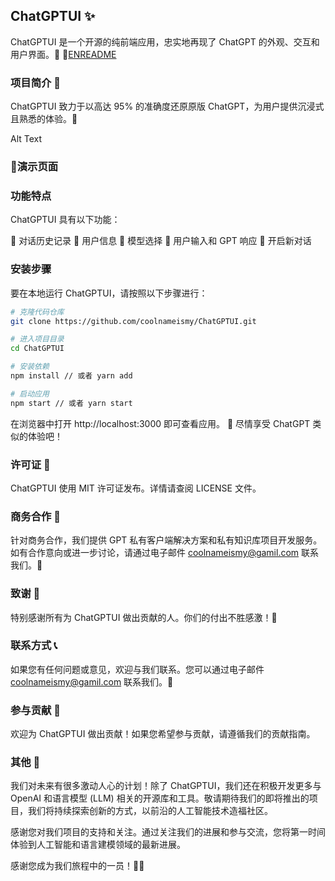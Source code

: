 ## ChatGPTUI ✨
ChatGPTUI 是一个开源的纯前端应用，忠实地再现了 ChatGPT 的外观、交互和用户界面。🚀
🔗[ENREADME](./README.md) 

### 项目简介 📝
ChatGPTUI 致力于以高达 95% 的准确度还原原版 ChatGPT，为用户提供沉浸式且熟悉的体验。🌈

Alt Text

### 🔗演示页面

### 功能特点
ChatGPTUI 具有以下功能：

🚀 对话历史记录
💬 用户信息
🎉 模型选择
💎 用户输入和 GPT 响应
🚦 开启新对话

### 安装步骤
要在本地运行 ChatGPTUI，请按照以下步骤进行：

```bash
# 克隆代码仓库
git clone https://github.com/coolnameismy/ChatGPTUI.git

# 进入项目目录
cd ChatGPTUI

# 安装依赖
npm install // 或者 yarn add

# 启动应用
npm start // 或者 yarn start
```

在浏览器中打开 http://localhost:3000 即可查看应用。
🎉 尽情享受 ChatGPT 类似的体验吧！

### 许可证 📜
ChatGPTUI 使用 MIT 许可证发布。详情请查阅 LICENSE 文件。

### 商务合作 🤝
针对商务合作，我们提供 GPT 私有客户端解决方案和私有知识库项目开发服务。如有合作意向或进一步讨论，请通过电子邮件 coolnameismy@gamil.com 联系我们。📧

### 致谢 🙏
特别感谢所有为 ChatGPTUI 做出贡献的人。你们的付出不胜感激！👏

### 联系方式 📞
如果您有任何问题或意见，欢迎与我们联系。您可以通过电子邮件 coolnameismy@gamil.com 联系我们。📧

### 参与贡献 🤝
欢迎为 ChatGPTUI 做出贡献！如果您希望参与贡献，请遵循我们的贡献指南。

### 其他 🌟
我们对未来有很多激动人心的计划！除了 ChatGPTUI，我们还在积极开发更多与 OpenAI 和语言模型 (LLM) 相关的开源库和工具。敬请期待我们的即将推出的项目，我们将持续探索创新的方式，以前沿的人工智能技术造福社区。

感谢您对我们项目的支持和关注。通过关注我们的进展和参与交流，您将第一时间体验到人工智能和语言建模领域的最新进展。

感谢您成为我们旅程中的一员！💬🤖